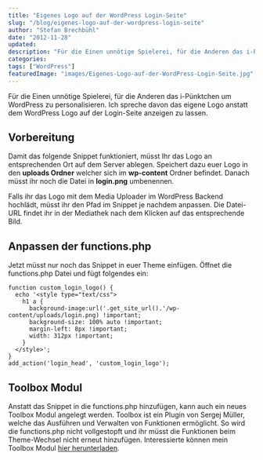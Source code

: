 ```yaml
---
title: "Eigenes Logo auf der WordPress Login-Seite"
slug: "/blog/eigenes-logo-auf-der-wordpress-login-seite"
author: "Stefan Brechbühl"
date: "2012-11-28"
updated:
description: "Für die Einen unnötige Spielerei, für die Anderen das i-Pünktchen um WordPress zu personalisieren. Ich spreche davon das eigene Logo anstatt dem WordPress Logo auf der Login-Seite anzeigen zu lassen."
categories:
tags: ["WordPress"]
featuredImage: "images/Eigenes-Logo-auf-der-WordPress-Login-Seite.jpg"
---
```

Für die Einen unnötige Spielerei, für die Anderen das i-Pünktchen um WordPress zu personalisieren. Ich spreche davon das eigene Logo anstatt dem WordPress Logo auf der Login-Seite anzeigen zu lassen.

## Vorbereitung

Damit das folgende Snippet funktioniert, müsst Ihr das Logo an entsprechenden Ort auf dem Server ablegen. Speichert dazu euer Logo in den **uploads Ordner** welcher sich im **wp-content** Ordner befindet. Danach müsst ihr noch die Datei in **login.png** umbenennen.

Falls ihr das Logo mit dem Media Uploader im WordPress Backend hochlädt, müsst ihr den Pfad im Snippet je nachdem anpassen. Die Datei-URL findet ihr in der Mediathek nach dem Klicken auf das entsprechende Bild.

## Anpassen der functions.php

Jetzt müsst nur noch das Snippet in euer Theme einfügen. Öffnet die functions.php Datei und fügt folgendes ein:

```
function custom_login_logo() {
  echo '<style type="text/css">
    h1 a {
      background-image:url('.get_site_url().'/wp-content/uploads/login.png) !important;
      background-size: 100% auto !important;
      margin-left: 8px !important;
      width: 312px !important;
    }
  </style>';
}
add_action('login_head', 'custom_login_logo');
```

## Toolbox Modul

Anstatt das Snippet in die functions.php hinzufügen, kann auch ein neues Toolbox Modul angelegt werden. Toolbox ist ein Plugin von Sergej Müller, welche das Ausführen und Verwalten von Funktionen ermöglicht. So wird die functions.php nicht vollgestopft und ihr müsst die Funktionen beim Theme-Wechsel nicht erneut hinzufügen. Interessierte können mein Toolbox Modul [hier herunterladen](https://gist.github.com/pixelstrolch/4176105 "WP Toolbox Modul: Eigenes Login Logo").
